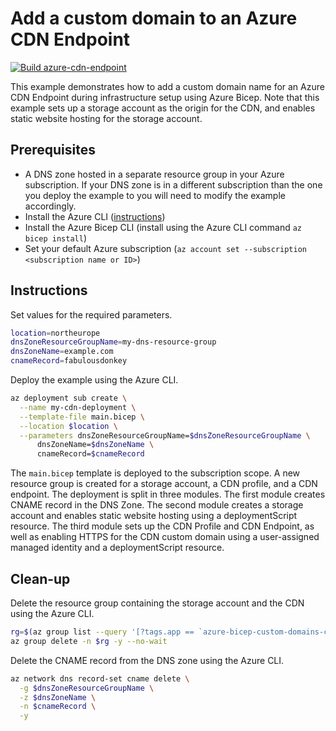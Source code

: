 # Add a custom domain to an Azure CDN Endpoint

[![Build azure-cdn-endpoint](https://github.com/mattias-fjellstrom/azure-bicep-custom-domains/actions/workflows/azure-cdn-endpoint.yml/badge.svg)](https://github.com/mattias-fjellstrom/azure-bicep-custom-domains/actions/workflows/azure-cdn-endpoint.yml)

This example demonstrates how to add a custom domain name for an Azure CDN Endpoint during infrastructure setup using Azure Bicep. Note that this example sets up a storage account as the origin for the CDN, and enables static website hosting for the storage account.

## Prerequisites

- A DNS zone hosted in a separate resource group in your Azure subscription. If your DNS zone is in a different subscription than the one you deploy the example to you will need to modify the example accordingly.
- Install the Azure CLI ([instructions](https://docs.microsoft.com/cli/azure/install-azure-cli))
- Install the Azure Bicep CLI (install using the Azure CLI command `az bicep install`)
- Set your default Azure subscription (`az account set --subscription <subscription name or ID>`)

## Instructions

Set values for the required parameters.

```bash
location=northeurope
dnsZoneResourceGroupName=my-dns-resource-group
dnsZoneName=example.com
cnameRecord=fabulousdonkey
```

Deploy the example using the Azure CLI.

```bash
az deployment sub create \
  --name my-cdn-deployment \
  --template-file main.bicep \
  --location $location \
  --parameters dnsZoneResourceGroupName=$dnsZoneResourceGroupName \
      dnsZoneName=$dnsZoneName \
      cnameRecord=$cnameRecord
```

The `main.bicep` template is deployed to the subscription scope. A new resource group is created for a storage account, a CDN profile, and a CDN endpoint. The deployment is split in three modules. The first module creates CNAME record in the DNS Zone. The second module creates a storage account and enables static website hosting using a deploymentScript resource. The third module sets up the CDN Profile and CDN Endpoint, as well as enabling HTTPS for the CDN custom domain using a user-assigned managed identity and a deploymentScript resource.

## Clean-up

Delete the resource group containing the storage account and the CDN using the Azure CLI.

```bash
rg=$(az group list --query '[?tags.app == `azure-bicep-custom-domains-cdn`] | [0].name' -o tsv)
az group delete -n $rg -y --no-wait
```

Delete the CNAME record from the DNS zone using the Azure CLI.

```bash
az network dns record-set cname delete \
  -g $dnsZoneResourceGroupName \
  -z $dnsZoneName \
  -n $cnameRecord \
  -y
```
